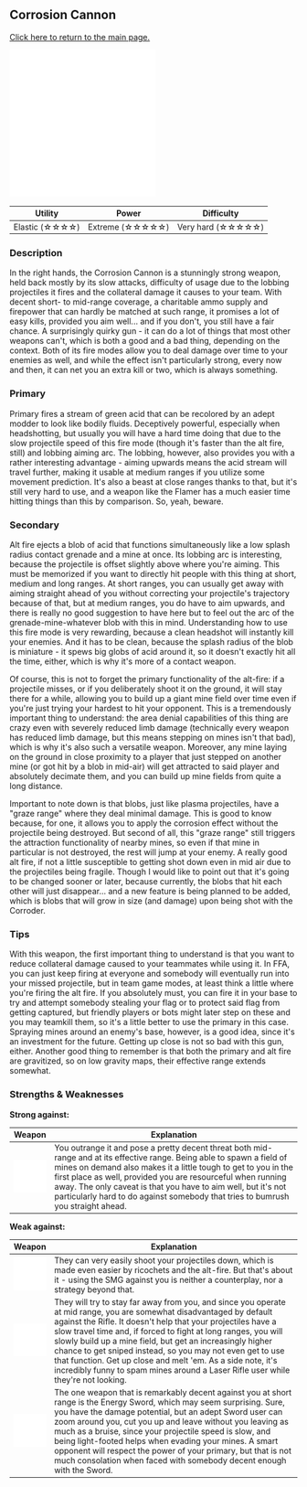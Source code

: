 ## Corrosion Cannon

[Click here to return to the main page.](Weapons-Guide.md)

<img src="../images/weapons/corroder.png" width="256px"/>

| Utility | Power | Difficulty |
|------------------|--------------------|---------------------|
| Elastic (☆☆☆☆) | Extreme (☆☆☆☆☆) | Very hard (☆☆☆☆☆) |

### Description

In the right hands, the Corrosion Cannon is a stunningly strong weapon, held back mostly by its slow attacks, difficulty of usage due to the lobbing projectiles it fires and the collateral damage it causes to your team. With decent short- to mid-range coverage, a charitable ammo supply and firepower that can hardly be matched at such range, it promises a lot of easy kills, provided you aim well... and if you don't, you still have a fair chance. A surprisingly quirky gun - it can do a lot of things that most other weapons can't, which is both a good and a bad thing, depending on the context. Both of its fire modes allow you to deal damage over time to your enemies as well, and while the effect isn't particularly strong, every now and then, it can net you an extra kill or two, which is always something.

### Primary

Primary fires a stream of green acid that can be recolored by an adept modder to look like bodily fluids. Deceptively powerful, especially when headshotting, but usually you will have a hard time doing that due to the slow projectile speed of this fire mode (though it's faster than the alt fire, still) and lobbing aiming arc. The lobbing, however, also provides you with a rather interesting advantage - aiming upwards means the acid stream will travel further, making it usable at medium ranges if you utilize some movement prediction. It's also a beast at close ranges thanks to that, but it's still very hard to use, and a weapon like the Flamer has a much easier time hitting things than this by comparison. So, yeah, beware.

### Secondary

Alt fire ejects a blob of acid that functions simultaneously like a low splash radius contact grenade and a mine at once. Its lobbing arc is interesting, because the projectile is offset slightly above where you're aiming. This must be memorized if you want to directly hit people with this thing at short, medium and long ranges. At short ranges, you can usually get away with aiming straight ahead of you without correcting your projectile's trajectory because of that, but at medium ranges, you do have to aim upwards, and there is really no good suggestion to have here but to feel out the arc of the grenade-mine-whatever blob with this in mind. Understanding how to use this fire mode is very rewarding, because a clean headshot will instantly kill your enemies. And it has to be clean, because the splash radius of the blob is miniature - it spews big globs of acid around it, so it doesn't exactly hit all the time, either, which is why it's more of a contact weapon.

Of course, this is not to forget the primary functionality of the alt-fire: if a projectile misses, or if you deliberately shoot it on the ground, it will stay there for a while, allowing you to build up a giant mine field over time even if you're just trying your hardest to hit your opponent. This is a tremendously important thing to understand: the area denial capabilities of this thing are crazy even with severely reduced limb damage (technically every weapon has reduced limb damage, but this means stepping on mines isn't that bad), which is why it's also such a versatile weapon. Moreover, any mine laying on the ground in close proximity to a player that just stepped on another mine (or got hit by a blob in mid-air) will get attracted to said player and absolutely decimate them, and you can build up mine fields from quite a long distance.

Important to note down is that blobs, just like plasma projectiles, have a "graze range" where they deal minimal damage. This is good to know because, for one, it allows you to apply the corrosion effect without the projectile being destroyed. But second of all, this "graze range" still triggers the attraction functionality of nearby mines, so even if that mine in particular is not destroyed, the rest will jump at your enemy. A really good alt fire, if not a little susceptible to getting shot down even in mid air due to the projectiles being fragile. Though I would like to point out that it's going to be changed sooner or later, because currently, the blobs that hit each other will just disappear... and a new feature is being planned to be added, which is blobs that will grow in size (and damage) upon being shot with the Corroder.

### Tips

With this weapon, the first important thing to understand is that you want to reduce collateral damage caused to your teammates while using it. In FFA, you can just keep firing at everyone and somebody will eventually run into your missed projectile, but in team game modes, at least think a little where you're firing the alt fire. If you absolutely must, you can fire it in your base to try and attempt somebody stealing your flag or to protect said flag from getting captured, but friendly players or bots might later step on these and you may teamkill them, so it's a little better to use the primary in this case. Spraying mines around an enemy's base, however, is a good idea, since it's an investment for the future. Getting up close is not so bad with this gun, either. Another good thing to remember is that both the primary and alt fire are gravitized, so on low gravity maps, their effective range extends somewhat.

### Strengths & Weaknesses

**Strong against:**

| Weapon | Explanation |
| :----: | ----------- |
| <img src="../images/weapons/flamer.png" width="64px"/> | You outrange it and pose a pretty decent threat both mid-range and at its effective range. Being able to spawn a field of mines on demand also makes it a little tough to get to you in the first place as well, provided you are resourceful when running away. The only caveat is that you have to aim well, but it's not particularly hard to do against somebody that tries to bumrush you straight ahead. |

**Weak against:**

| Weapon | Explanation |
| :----: | ----------- |
| <img src="../images/weapons/smg.png" width="64px"/> | They can very easily shoot your projectiles down, which is made even easier by ricochets and the alt-fire. But that's about it - using the SMG against you is neither a counterplay, nor a strategy beyond that. |
| <img src="../images/weapons/rifle.png" width="64px"/> | They will try to stay far away from you, and since you operate at mid range, you are somewhat disadvantaged by default against the Rifle. It doesn't help that your projectiles have a slow travel time and, if forced to fight at long ranges, you will slowly build up a mine field, but get an increasingly higher chance to get sniped instead, so you may not even get to use that function. Get up close and melt 'em. As a side note, it's incredibly funny to spam mines around a Laser Rifle user while they're not looking. |
| <img src="../images/weapons/sword.png" width="64px"/> | The one weapon that is remarkably decent against you at short range is the Energy Sword, which may seem surprising. Sure, you have the damage potential, but an adept Sword user can zoom around you, cut you up and leave without you leaving as much as a bruise, since your projectile speed is slow, and being light-footed helps when evading your mines. A smart opponent will respect the power of your primary, but that is not much consolation when faced with somebody decent enough with the Sword. |
